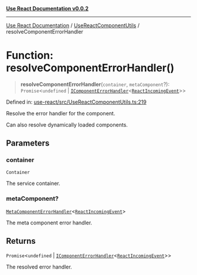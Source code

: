 [**Use React Documentation v0.0.2**](../../README.md)

***

[Use React Documentation](../../modules.md) / [UseReactComponentUtils](../README.md) / resolveComponentErrorHandler

# Function: resolveComponentErrorHandler()

> **resolveComponentErrorHandler**(`container`, `metaComponent`?): `Promise`\<`undefined` \| [`IComponentErrorHandler`](../../declarations/interfaces/IComponentErrorHandler.md)\<[`ReactIncomingEvent`](../../declarations/type-aliases/ReactIncomingEvent.md)\>\>

Defined in: [use-react/src/UseReactComponentUtils.ts:219](https://github.com/stonemjs/use-react/blob/4786d31a3beb1c9f15eb30e2c9c2b12c786b755a/src/UseReactComponentUtils.ts#L219)

Resolve the error handler for the component.

Can also resolve dynamically loaded components.

## Parameters

### container

`Container`

The service container.

### metaComponent?

[`MetaComponentErrorHandler`](../../declarations/interfaces/MetaComponentErrorHandler.md)\<[`ReactIncomingEvent`](../../declarations/type-aliases/ReactIncomingEvent.md)\>

The meta component error handler.

## Returns

`Promise`\<`undefined` \| [`IComponentErrorHandler`](../../declarations/interfaces/IComponentErrorHandler.md)\<[`ReactIncomingEvent`](../../declarations/type-aliases/ReactIncomingEvent.md)\>\>

The resolved error handler.
